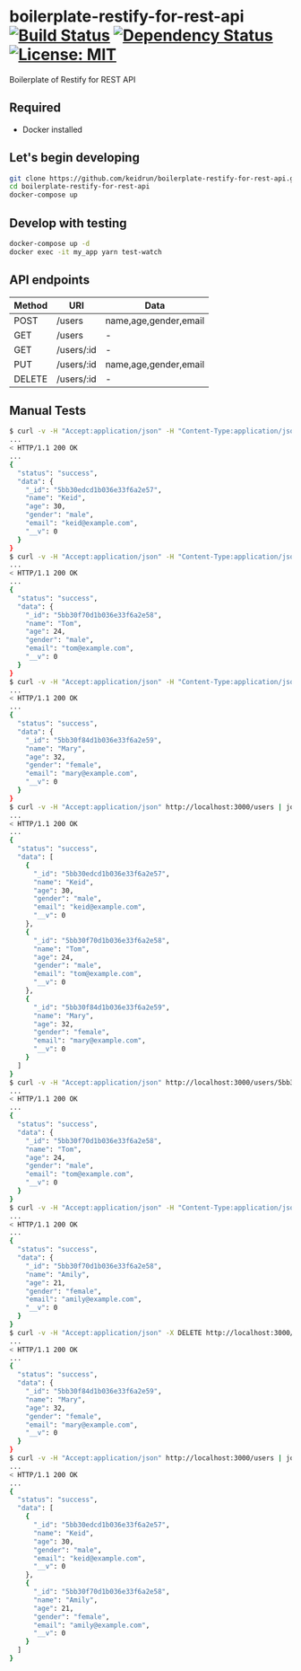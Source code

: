 # boilerplate-restify-for-rest-api [![Build Status][travis-image]][travis-url] [![Dependency Status][depstat-image]][depstat-url] [![License: MIT][license-image]][license-url]

Boilerplate of Restify for REST API

## Required

- Docker installed

## Let's begin developing

```bash
git clone https://github.com/keidrun/boilerplate-restify-for-rest-api.git
cd boilerplate-restify-for-rest-api
docker-compose up
```

## Develop with testing

```bash
docker-compose up -d
docker exec -it my_app yarn test-watch
```

## API endpoints

|  Method  |     URI      |         Data          |
| -------- | ------------ | --------------------- |
|   POST   |  /users      | name,age,gender,email |
|   GET    |  /users      |           -           |
|   GET    |  /users/:id  |           -           |
|   PUT    |  /users/:id  | name,age,gender,email |
|  DELETE  |  /users/:id  |           -           |

## Manual Tests

```bash
$ curl -v -H "Accept:application/json" -H "Content-Type:application/json" -X POST -d '{"name":"Keid","age":30,"gender":"male","email":"keid@example.com"}' http://localhost:3000/users | jq
...
< HTTP/1.1 200 OK
...
{
  "status": "success",
  "data": {
    "_id": "5bb30edcd1b036e33f6a2e57",
    "name": "Keid",
    "age": 30,
    "gender": "male",
    "email": "keid@example.com",
    "__v": 0
  }
}
$ curl -v -H "Accept:application/json" -H "Content-Type:application/json" -X POST -d '{"name":"Tom","age":24,"gender":"male","email":"tom@example.com"}' http://localhost:3000/users | jq
...
< HTTP/1.1 200 OK
...
{
  "status": "success",
  "data": {
    "_id": "5bb30f70d1b036e33f6a2e58",
    "name": "Tom",
    "age": 24,
    "gender": "male",
    "email": "tom@example.com",
    "__v": 0
  }
}
$ curl -v -H "Accept:application/json" -H "Content-Type:application/json" -X POST -d '{"name":"Mary","age":32,"gender":"female","email":"mary@example.com"}' http://localhost:3000/users | jq
...
< HTTP/1.1 200 OK
...
{
  "status": "success",
  "data": {
    "_id": "5bb30f84d1b036e33f6a2e59",
    "name": "Mary",
    "age": 32,
    "gender": "female",
    "email": "mary@example.com",
    "__v": 0
  }
}
$ curl -v -H "Accept:application/json" http://localhost:3000/users | jq
...
< HTTP/1.1 200 OK
...
{
  "status": "success",
  "data": [
    {
      "_id": "5bb30edcd1b036e33f6a2e57",
      "name": "Keid",
      "age": 30,
      "gender": "male",
      "email": "keid@example.com",
      "__v": 0
    },
    {
      "_id": "5bb30f70d1b036e33f6a2e58",
      "name": "Tom",
      "age": 24,
      "gender": "male",
      "email": "tom@example.com",
      "__v": 0
    },
    {
      "_id": "5bb30f84d1b036e33f6a2e59",
      "name": "Mary",
      "age": 32,
      "gender": "female",
      "email": "mary@example.com",
      "__v": 0
    }
  ]
}
$ curl -v -H "Accept:application/json" http://localhost:3000/users/5bb30f70d1b036e33f6a2e58 | jq
...
< HTTP/1.1 200 OK
...
{
  "status": "success",
  "data": {
    "_id": "5bb30f70d1b036e33f6a2e58",
    "name": "Tom",
    "age": 24,
    "gender": "male",
    "email": "tom@example.com",
    "__v": 0
  }
}
$ curl -v -H "Accept:application/json" -H "Content-Type:application/json" -X PUT -d '{"name":"Amily","age":21,"gender":"female","email":"amily@example.com"}' http://localhost:3000/users/5bb30f70d1b036e33f6a2e58 | jq
...
< HTTP/1.1 200 OK
...
{
  "status": "success",
  "data": {
    "_id": "5bb30f70d1b036e33f6a2e58",
    "name": "Amily",
    "age": 21,
    "gender": "female",
    "email": "amily@example.com",
    "__v": 0
  }
}
$ curl -v -H "Accept:application/json" -X DELETE http://localhost:3000/users/5bb30f84d1b036e33f6a2e59 | jq
...
< HTTP/1.1 200 OK
...
{
  "status": "success",
  "data": {
    "_id": "5bb30f84d1b036e33f6a2e59",
    "name": "Mary",
    "age": 32,
    "gender": "female",
    "email": "mary@example.com",
    "__v": 0
  }
}
$ curl -v -H "Accept:application/json" http://localhost:3000/users | jq
...
< HTTP/1.1 200 OK
...
{
  "status": "success",
  "data": [
    {
      "_id": "5bb30edcd1b036e33f6a2e57",
      "name": "Keid",
      "age": 30,
      "gender": "male",
      "email": "keid@example.com",
      "__v": 0
    },
    {
      "_id": "5bb30f70d1b036e33f6a2e58",
      "name": "Amily",
      "age": 21,
      "gender": "female",
      "email": "amily@example.com",
      "__v": 0
    }
  ]
}
```

[travis-url]: https://travis-ci.org/keidrun/boilerplate-restify-for-rest-api
[travis-image]: https://secure.travis-ci.org/keidrun/boilerplate-restify-for-rest-api.svg?branch=master
[depstat-url]: https://david-dm.org/keidrun/boilerplate-restify-for-rest-api
[depstat-image]: https://david-dm.org/keidrun/boilerplate-restify-for-rest-api.svg
[license-url]: https://opensource.org/licenses/MIT
[license-image]: https://img.shields.io/badge/License-MIT-yellow.svg
